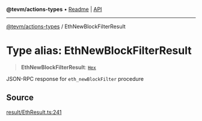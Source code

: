 **@tevm/actions-types** • [Readme](../README.md) \| [API](../globals.md)

***

[@tevm/actions-types](../README.md) / EthNewBlockFilterResult

# Type alias: EthNewBlockFilterResult

> **EthNewBlockFilterResult**: [`Hex`](Hex.md)

JSON-RPC response for `eth_newBlockFilter` procedure

## Source

[result/EthResult.ts:241](https://github.com/evmts/tevm-monorepo/blob/main/packages/actions-types/src/result/EthResult.ts#L241)
